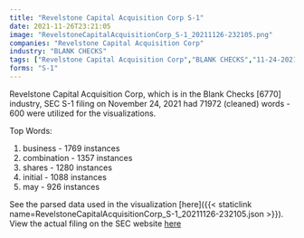 ```yaml
---
title: "Revelstone Capital Acquisition Corp S-1"
date: 2021-11-26T23:21:05
image: "RevelstoneCapitalAcquisitionCorp_S-1_20211126-232105.png"
companies: "Revelstone Capital Acquisition Corp"
industry: "BLANK CHECKS"
tags: ["Revelstone Capital Acquisition Corp","BLANK CHECKS","11-24-2021","S-1"]
forms: "S-1"
---
```

Revelstone Capital Acquisition Corp, which is in the Blank Checks [6770] industry, SEC S-1 filing on November 24, 2021 had 71972 (cleaned) words - 600 were utilized for the visualizations.

Top Words:
1. business - 1769 instances
2. combination - 1357 instances
3. shares - 1280 instances
4. initial - 1088 instances
5. may - 926 instances


See the parsed data used in the visualization [here]({{< staticlink name=RevelstoneCapitalAcquisitionCorp_S-1_20211126-232105.json >}}).  
View the actual filing on the SEC website [here](https://www.sec.gov/Archives/edgar/data/1874218/0001104659-21-143588.txt)